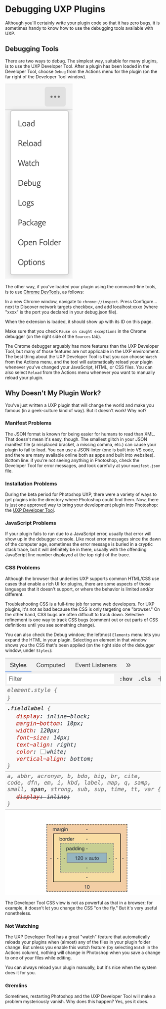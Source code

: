 # Debugging UXP Plugins

Although you'll certainly write your plugin code so that it has zero bugs, it is sometimes handy to know how to use the debugging tools available with UXP.

## Debugging Tools
There are two ways to debug. The simplest way, suitable for many plugins, is to use the UXP Developer Tool. After a plugin has been loaded in the Developer Tool, choose `Debug` from the Actions menu for the plugin (on the far right of the Developer Tool window).

![Debugging Tools](./images/devtool-ellipsis-menu.png)

The other way, if you've loaded your plugin using the command-line tools, is to use [Chrome DevTools](https://developers.google.com/web/tools/chrome-devtools/javascript), as follows:

In a new Chrome window, navigate to `chrome://inspect`. Press Configure... next to Discover network targets checkbox, and add localhost:xxxx (where "xxxx" is the port you declared in your debug.json file). 

When the extension is loaded, it should show up with its ID on this page.

Make sure that you check `Pause on caught exceptions` in the Chrome debugger (on the right side of the `Sources` tab). 

The Chrome debugger arguably has more features than the UXP Developer Tool, but many of those features are not applicable in the UXP environment. The best thing about the UXP Developer Tool is that you can choose `Watch` from the Actions menu, and the tool will automatically reload your plugin whenever you've changed your JavaScript, HTML, or CSS files. You can also select `Reload` from the Actions menu whenever you want to manually reload your plugin.

## Why Doesn't My Plugin Work?

You've just written a UXP plugin that will change the world and make you famous (in a geek-culture kind of way). But it doesn't work! Why not?

### Manifest Problems
The JSON format is known for being easier for humans to read than XML. That doesn't mean it's easy, though. The smallest glitch in your JSON manifest file (a misplaced bracket, a missing comma, etc.) can cause your plugin to fail to load. You can use a JSON linter (one is built into VS code, and there are many available online both as apps and built into websites). Bottom line: if you're not seeing anything in Photoshop, check the Developer Tool for error messages, and look carefully at your `manifest.json` file.

### Installation Problems
During the beta period for Photoshop UXP, there were a variety of ways to get plugins into the directory where Photoshop could find them. Now, there is just one approved way to bring your development plugin into Photoshop: the [UXP Developer Tool](../uxp-developer-tool/index.md).

### JavaScript Problems
If your plugin fails to run due to a JavaScript error, usually that error will show up in the debugger console. Like most error messages since the dawn of the computer age, sometimes the error message is buried in a cryptic stack trace, but it will definitely be in there, usually with the offending JavaScript line number displayed at the top right of the trace.

### CSS Problems
Although the browser that underlies UXP supports common HTML/CSS use cases that enable a rich UI for plugins, there are some aspects of those languages that it doesn't support, or where the behavior is limited and/or different.

Troubleshooting CSS is a full-time job for some web developers. For UXP plugins, it's not as bad because the CSS is only targeting one "browser." On the other hand, CSS bugs are often difficult to track down. Selective refinement is one way to track CSS bugs (comment out or cut parts of CSS definitions until you see something change).

You can also check the Debug window; the leftmost `Elements` menu lets you expand the HTML in your plugin. Selecting an element in that window shows you the CSS that's been applied (on the right side of the debugger window, under `Styles`):

![Styles Tab](./images/css-styles.png)

The Developer Tool CSS view is not as powerful as that in a browser; for example, it doesn't let you change the CSS "on the fly." But it's very useful nonetheless.

### Not Watching
The UXP Developer Tool has a great "watch" feature that automatically reloads your plugins when (almost) any of the files in your plugin folder change. But unless you enable this watch feature (by selecting `Watch` in the Actions column), nothing will change in Photoshop when you save a change to one of your files while editing.

You can always reload your plugin manually, but it's nice when the system does it for you.

### Gremlins
Sometimes, restarting Photoshop and the UXP Developer Tool will make a problem mysteriously vanish. Why does this happen? Yes, yes it does.